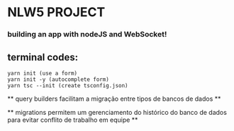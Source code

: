 # NLW5 PROJECT

### building an app with nodeJS and WebSocket!

## terminal codes:

```
yarn init (use a form)
yarn init -y (autocomplete form)
yarn tsc --init (create tsconfig.json)
```

** query builders facilitam a migração entre tipos de bancos de dados **

** migrations permitem um gerenciamento do histórico do banco de dados para evitar conflito de trabalho em equipe **